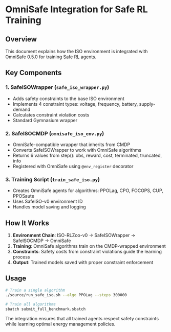 # OmniSafe Integration for Safe RL Training

## Overview

This document explains how the ISO environment is integrated with OmniSafe 0.5.0 for training Safe RL agents.

## Key Components

### 1. SafeISOWrapper (`safe_iso_wrapper.py`)
- Adds safety constraints to the base ISO environment
- Implements 4 constraint types: voltage, frequency, battery, supply-demand
- Calculates constraint violation costs
- Standard Gymnasium wrapper

### 2. SafeISOCMDP (`omnisafe_iso_env.py`) 
- OmniSafe-compatible wrapper that inherits from CMDP
- Converts SafeISOWrapper to work with OmniSafe algorithms
- Returns 6 values from step(): obs, reward, cost, terminated, truncated, info
- Registered with OmniSafe using `@env_register` decorator

### 3. Training Script (`train_safe_iso.py`)
- Creates OmniSafe agents for algorithms: PPOLag, CPO, FOCOPS, CUP, PPOSaute
- Uses SafeISO-v0 environment ID
- Handles model saving and logging

## How It Works

1. **Environment Chain**: ISO-RLZoo-v0 → SafeISOWrapper → SafeISOCMDP → OmniSafe
2. **Training**: OmniSafe algorithms train on the CMDP-wrapped environment
3. **Constraints**: Safety costs from constraint violations guide the learning process
4. **Output**: Trained models saved with proper constraint enforcement

## Usage

```bash
# Train a single algorithm
./source/run_safe_iso.sh --algo PPOLag --steps 300000

# Train all algorithms
sbatch submit_full_benchmark.sbatch
```

The integration ensures that all trained agents respect safety constraints while learning optimal energy management policies. 